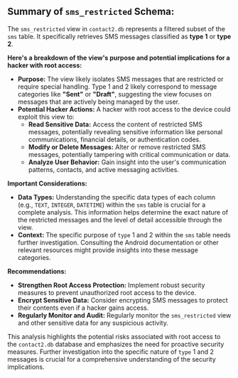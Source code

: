 ## Summary of `sms_restricted` Schema:

The `sms_restricted` view in `contact2.db` represents a filtered subset of the `sms` table. It specifically retrieves SMS messages classified as **type 1** or **type 2**.  

**Here's a breakdown of the view's purpose and potential implications for a hacker with root access:**

* **Purpose:** The view likely isolates SMS messages that are restricted or require special handling.  Type 1 and 2 likely correspond to message categories like **"Sent"** or **"Draft"**, suggesting the view focuses on messages that are actively being managed by the user.
* **Potential Hacker Actions:**  A hacker with root access to the device could exploit this view to:
    * **Read Sensitive Data:** Access the content of restricted SMS messages, potentially revealing sensitive information like personal communications, financial details, or authentication codes.
    * **Modify or Delete Messages:** Alter or remove restricted SMS messages, potentially tampering with critical communication or data.
    * **Analyze User Behavior:** Gain insight into the user's communication patterns, contacts, and active messaging activities.

**Important Considerations:**

* **Data Types:**  Understanding the specific data types of each column (e.g., `TEXT`, `INTEGER`, `DATETIME`) within the `sms` table is crucial for a complete analysis. This information helps determine the exact nature of the restricted messages and the level of detail accessible through the view.
* **Context:**  The specific purpose of `type` 1 and 2 within the `sms` table needs further investigation.  Consulting the Android documentation or other relevant resources might provide insights into these message categories.

**Recommendations:**

* **Strengthen Root Access Protection:** Implement robust security measures to prevent unauthorized root access to the device.
* **Encrypt Sensitive Data:** Consider encrypting SMS messages to protect their contents even if a hacker gains access.
* **Regularly Monitor and Audit:** Regularly monitor the `sms_restricted` view and other sensitive data for any suspicious activity.

This analysis highlights the potential risks associated with root access to the `contact2.db` database and emphasizes the need for proactive security measures. Further investigation into the specific nature of `type` 1 and 2 messages is crucial for a comprehensive understanding of the security implications. 
